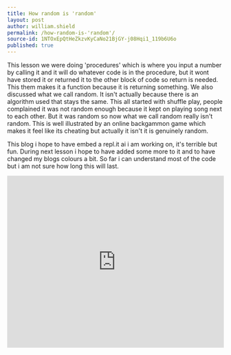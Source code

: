 ```yaml
---
title: How random is 'random'
layout: post
author: william.shield
permalink: /how-random-is-'random'/
source-id: 1NTOxEpQtHeZkzvKyCaNo21BjGY-j08Hqi1_119b6U6o
published: true
---
```

This lesson we were doing 'procedures' which is where you input a number by calling it and it will do whatever code is in the procedure, but it wont have stored it or returned it to the other block of code so return is needed. This them makes it a function because it is returning something. We also discussed what we call random. It isn't actually because there is an algorithm used that stays the same. This all started with shuffle play, people complained it was not random enough because it kept on playing song next to each other. But it was random so now what we call random really isn't random. This is well illustrated by an online backgammon game which makes it feel like its cheating but actually it isn't it is genuinely random.

This blog i hope to have embed a repl.it ai i am working on, it's terrible but fun. During next lesson i hope to have added some more to it and to have changed my blogs colours a bit. So far i can understand most of the code but i am not sure how long this will last.

<iframe height="400px" width="100%" src="https://repl.it/@williamshield/LuckyAggravatingBassethound?lite=true" scrolling="no" frameborder="no" allowtransparency="true" allowfullscreen="true" sandbox="allow-forms allow-pointer-lock allow-popups allow-same-origin allow-scripts allow-modals"></iframe>
